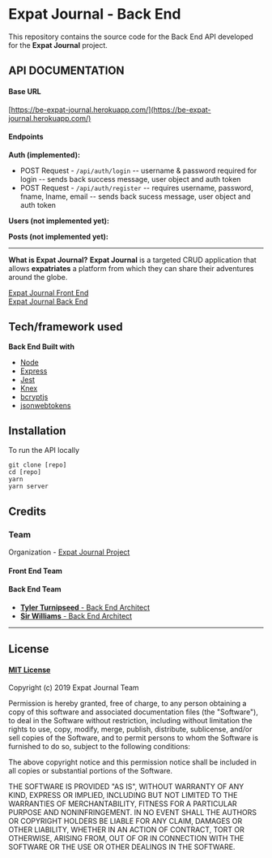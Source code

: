 # Expat Journal - Back End

This repository contains the source code for the Back End API developed for the **Expat Journal** project.

## API DOCUMENTATION

#### Base URL

[https://be-expat-journal.herokuapp.com/](https://be-expat-journal.herokuapp.com/)

#### Endpoints

**Auth (implemented):**

- POST Request - `/api/auth/login`
  -- username & password required for login
  -- sends back success message, user object and auth token
- POST Request - `/api/auth/register`
  -- requires username, password, fname, lname, email
  -- sends back sucess message, user object and auth token

**Users (not implemented yet):**

**Posts (not implemented yet):**

---

**What is Expat Journal?**
**Expat Journal** is a targeted CRUD application that allows **expatriates** a platform from which they can share their adventures around the globe.

[Expat Journal Front End](https://github.com/Build-Week-Expat-Journal-Sept-19/Front-End)
<br />
[Expat Journal Back End](https://github.com/Build-Week-Expat-Journal-Sept-19/Back-End)

## Tech/framework used

<b>Back End Built with</b>

- [Node](https://nodejs.org/)
- [Express](https://expressjs.com/)
- [Jest](https://jestjs.io/)
- [Knex](http://knexjs.org/)
- [bcryptjs](https://github.com/dcodeIO/bcrypt.js#readme)
- [jsonwebtokens](https://github.com/auth0/node-jsonwebtoken#readme)

## Installation

To run the API locally

```
git clone [repo]
cd [repo]
yarn
yarn server
```

## Credits

### Team

Organization - [Expat Journal Project](https://github.com/Build-Week-Expat-Journal-Sept-19)

#### Front End Team

#### Back End Team

- [**Tyler Turnipseed** - Back End Architect](https://github.com/techturnip)
- [**Sir Williams** - Back End Architect](https://github.com/Sir-Williams)

---

## License

#### [MIT License](https://choosealicense.com/licenses/mit/)

Copyright (c) 2019 Expat Journal Team

Permission is hereby granted, free of charge, to any person obtaining a copy
of this software and associated documentation files (the "Software"), to deal
in the Software without restriction, including without limitation the rights
to use, copy, modify, merge, publish, distribute, sublicense, and/or sell
copies of the Software, and to permit persons to whom the Software is
furnished to do so, subject to the following conditions:

The above copyright notice and this permission notice shall be included in all
copies or substantial portions of the Software.

THE SOFTWARE IS PROVIDED "AS IS", WITHOUT WARRANTY OF ANY KIND, EXPRESS OR
IMPLIED, INCLUDING BUT NOT LIMITED TO THE WARRANTIES OF MERCHANTABILITY,
FITNESS FOR A PARTICULAR PURPOSE AND NONINFRINGEMENT. IN NO EVENT SHALL THE
AUTHORS OR COPYRIGHT HOLDERS BE LIABLE FOR ANY CLAIM, DAMAGES OR OTHER
LIABILITY, WHETHER IN AN ACTION OF CONTRACT, TORT OR OTHERWISE, ARISING FROM,
OUT OF OR IN CONNECTION WITH THE SOFTWARE OR THE USE OR OTHER DEALINGS IN THE
SOFTWARE.
